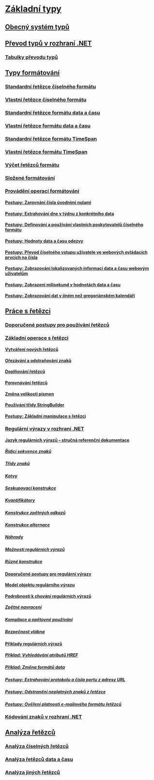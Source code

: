 # [Základní typy](index.md)
## [Obecný systém typů](common-type-system.md)
## [Převod typů v rozhraní .NET](type-conversion.md)
### [Tabulky převodu typů](conversion-tables.md)
## [Typy formátování](formatting-types.md)
### [Standardní řetězce číselného formátu](standard-numeric-format-strings.md)
### [Vlastní řetězce číselného formátu](custom-numeric-format-strings.md)
### [Standardní řetězce formátu data a času](standard-date-and-time-format-strings.md)
### [Vlastní řetězce formátu data a času](custom-date-and-time-format-strings.md)
### [Standardní řetězce formátu TimeSpan](standard-timespan-format-strings.md)
### [Vlastní řetězce formátu TimeSpan](custom-timespan-format-strings.md)
### [Výčet řetězců formátu](enumeration-format-strings.md)
### [Složené formátování](composite-formatting.md)
### [Provádění operací formátování](performing-formatting-operations.md)
#### [Postupy: Zarovnání čísla úvodními nulami](how-to-pad-a-number-with-leading-zeros.md)
#### [Postupy: Extrahování dne v týdnu z konkrétního data](how-to-extract-the-day-of-the-week-from-a-specific-date.md)
#### [Postupy: Definování a používání vlastních poskytovatelů číselného formátu](how-to-define-and-use-custom-numeric-format-providers.md)
#### [Postupy: Hodnoty data a času odezvy](how-to-round-trip-date-and-time-values.md)
#### [Postupy: Převod číselného vstupu uživatele ve webových ovládacích prvcích na čísla](how-to-convert-numeric-user-input-in-web-controls-to-numbers.md)
#### [Postupy: Zobrazování lokalizovaných informací data a času webovým uživatelům](how-to-display-localized-date-and-time-information-to-web-users.md)
#### [Postupy: Zobrazení milisekund v hodnotách data a času](how-to-display-milliseconds-in-date-and-time-values.md)
#### [Postupy: Zobrazování dat v jiném než gregoriánském kalendáři](how-to-display-dates-in-non-gregorian-calendars.md)
## [Práce s řetězci](manipulating-strings.md)
### [Doporučené postupy pro používání řetězců](best-practices-strings.md)
### [Základní operace s řetězci](basic-string-operations.md)
#### [Vytváření nových řetězců](creating-new.md)
#### [Ořezávání a odstraňování znaků](trimming.md)
#### [Doplňování řetězců](padding.md)
#### [Porovnávání řetězců](comparing.md)
#### [Změna velikosti písmen](changing-case.md)
#### [Používání třídy StringBuilder](stringbuilder.md)
#### [Postupy: Základní manipulace s řetězci](basic-manipulations.md)
### [Regulární výrazy v rozhraní .NET](regular-expressions.md)
#### [Jazyk regulárních výrazů – stručná referenční dokumentace](regular-expression-language-quick-reference.md)
##### [Řídicí sekvence znaků](character-escapes-in-regular-expressions.md)
##### [Třídy znaků](character-classes-in-regular-expressions.md)
##### [Kotvy](anchors-in-regular-expressions.md)
##### [Seskupovací konstrukce](grouping-constructs-in-regular-expressions.md)
##### [Kvantifikátory](quantifiers-in-regular-expressions.md)
##### [Konstrukce zpětných odkazů](backreference-constructs-in-regular-expressions.md)
##### [Konstrukce alternace](alternation-constructs-in-regular-expressions.md)
##### [Náhrady](substitutions-in-regular-expressions.md)
##### [Možnosti regulárních výrazů](regular-expression-options.md)
##### [Různé konstrukce](miscellaneous-constructs-in-regular-expressions.md)
#### [Doporučené postupy pro regulární výrazy](best-practices.md)
#### [Model objektu regulárního výrazu](the-regular-expression-object-model.md)
#### [Podrobnosti k chování regulárních výrazů](details-of-regular-expression-behavior.md)
##### [Zpětné navracení](backtracking-in-regular-expressions.md)
##### [Kompilace a opětovné používání](compilation-and-reuse-in-regular-expressions.md)
##### [Bezpečnost vlákna](thread-safety-in-regular-expressions.md)
#### [Příklady regulárních výrazů](regular-expression-examples.md)
##### [Příklad: Vyhledávání atributů HREF](regular-expression-example-scanning-for-hrefs.md)
##### [Příklad: Změna formátů data](regular-expression-example-changing-date-formats.md)
##### [Postupy: Extrahování protokolu a čísla portu z adresy URL](how-to-extract-a-protocol-and-port-number-from-a-url.md)
##### [Postupy: Odstranění neplatných znaků z řetězce](how-to-strip-invalid-characters-from-a-string.md)
##### [Postupy: Ověření platnosti e-mailového formátu řetězců](how-to-verify-that-strings-are-in-valid-email-format.md)
### [Kódování znaků v rozhraní .NET](character-encoding.md)
## [Analýza řetězců](parsing-strings.md)
### [Analýza číselných řetězců](parsing-numeric.md)
### [Analýza řetězců data a času](parsing-datetime.md)
### [Analýza jiných řetězců](parsing-other.md)
